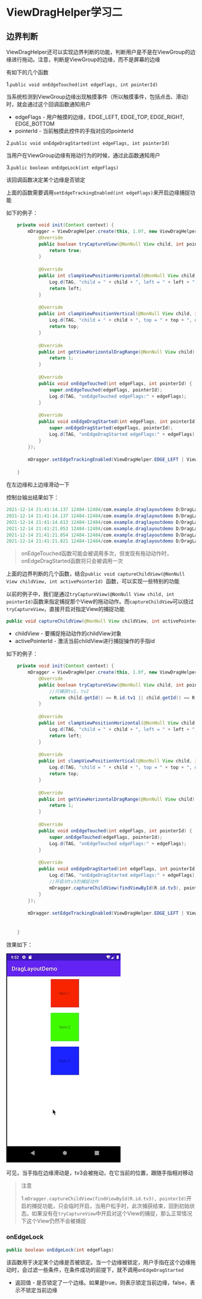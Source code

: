 # ViewDragHelper学习二



## 边界判断

ViewDragHelper还可以实现边界判断的功能，判断用户是不是在ViewGroup的边缘进行拖动。注意，判断是ViewGroup的边缘，而不是屏幕的边缘

有如下的几个函数

1.`public void onEdgeTouched(int edgeFlags, int pointerId)`

当系统检测到ViewGroup边缘出现触摸事件（所以触摸事件，包括点击、滑动）时，就会通过这个回调函数通知用户

+ edgeFlags - 用户触摸的边缘，EDGE_LEFT, EDGE_TOP, EDGE_RIGHT, EDGE_BOTTOM
+ pointerId - 当前触摸此控件的手指对应的pointerId



2.`public void onEdgeDragStarted(int edgeFlags, int pointerId)`

当用户在ViewGroup边缘有拖动行为的时候，通过此函数通知用户



3.`public boolean onEdgeLock(int edgeFlags)`

该回调函数决定某个边缘是否锁定



上面的函数需要调用`setEdgeTrackingEnabled(int edgeFlags)`来开启边缘捕捉功能

如下的例子：

```java
    private void init(Context context) {
        mDragger = ViewDragHelper.create(this, 1.0f, new ViewDragHelper.Callback() {
            @Override
            public boolean tryCaptureView(@NonNull View child, int pointerId) {
                return true;
            }

            @Override
            public int clampViewPositionHorizontal(@NonNull View child, int left, int dx) {
                Log.d(TAG, "child = " + child + ", left = " + left + ", dx = " + dx);
                return left;
            }

            @Override
            public int clampViewPositionVertical(@NonNull View child, int top, int dy) {
                Log.d(TAG, "child = " + child + ", top = " + top + ", dy = " + dy);
                return top;
            }

            @Override
            public int getViewHorizontalDragRange(@NonNull View child) {
                return 1;
            }

            @Override
            public void onEdgeTouched(int edgeFlags, int pointerId) {
                super.onEdgeTouched(edgeFlags, pointerId);
                Log.d(TAG, "onEdgeTouched edgeFlags:" + edgeFlags);
            }

            @Override
            public void onEdgeDragStarted(int edgeFlags, int pointerId) {
                super.onEdgeDragStarted(edgeFlags, pointerId);
                Log.d(TAG, "onEdgeDragStarted edgeFlags:" + edgeFlags);
            }
        });

        mDragger.setEdgeTrackingEnabled(ViewDragHelper.EDGE_LEFT | ViewDragHelper.EDGE_TOP);

    }
```

在左边缘和上边缘滑动一下

控制台输出结果如下：

```java
2021-12-14 21:41:14.137 12484-12484/com.example.draglayoutdemo D/DragLayout: onEdgeTouched edgeFlags:1
2021-12-14 21:41:14.137 12484-12484/com.example.draglayoutdemo D/DragLayout: onEdgeTouched edgeFlags:1
2021-12-14 21:41:14.613 12484-12484/com.example.draglayoutdemo D/DragLayout: onEdgeDragStarted edgeFlags:1
2021-12-14 21:41:21.053 12484-12484/com.example.draglayoutdemo D/DragLayout: onEdgeTouched edgeFlags:4
2021-12-14 21:41:21.054 12484-12484/com.example.draglayoutdemo D/DragLayout: onEdgeTouched edgeFlags:4
2021-12-14 21:41:21.821 12484-12484/com.example.draglayoutdemo D/DragLayout: onEdgeDragStarted edgeFlags:4
```

> onEdgeTouched函数可能会被调用多次，但发现有拖动动作时，onEdgeDragStarted函数将只会被调用一次



上面的边界判断的几个函数，结合`public void captureChildView(@NonNull View childView, int activePointerId) `函数，可以实现一些特别的功能

以前的例子中，我们是通过`tryCaptureView(@NonNull View child, int pointerId)`函数来指定捕捉那个View的拖动动作。而`captureChildView`可以绕过`tryCaptureView`，直接开启对指定View的捕捉功能

```java
public void captureChildView(@NonNull View childView, int activePointerId) 
```

+ childView - 要捕捉拖动动作的childView对象
+ activePointerId - 激活当前childView进行捕捉操作的手指id



如下的例子：

```java
    private void init(Context context) {
        mDragger = ViewDragHelper.create(this, 1.0f, new ViewDragHelper.Callback() {
            @Override
            public boolean tryCaptureView(@NonNull View child, int pointerId) {
                //只捕获tv1、tv2
                return child.getId() == R.id.tv1 || child.getId() == R.id.tv2;
            }

            @Override
            public int clampViewPositionHorizontal(@NonNull View child, int left, int dx) {
                Log.d(TAG, "child = " + child + ", left = " + left + ", dx = " + dx);
                return left;
            }

            @Override
            public int clampViewPositionVertical(@NonNull View child, int top, int dy) {
                Log.d(TAG, "child = " + child + ", top = " + top + ", dy = " + dy);
                return top;
            }

            @Override
            public int getViewHorizontalDragRange(@NonNull View child) {
                return 1;
            }

            @Override
            public void onEdgeTouched(int edgeFlags, int pointerId) {
                super.onEdgeTouched(edgeFlags, pointerId);
                Log.d(TAG, "onEdgeTouched edgeFlags:" + edgeFlags);
            }

            @Override
            public void onEdgeDragStarted(int edgeFlags, int pointerId) {
                Log.d(TAG, "onEdgeDragStarted edgeFlags:" + edgeFlags);
                //开启对tv3的捕捉动作
                mDragger.captureChildView(findViewById(R.id.tv3), pointerId);
            }
        });

        mDragger.setEdgeTrackingEnabled(ViewDragHelper.EDGE_LEFT | ViewDragHelper.EDGE_TOP);


    }

```

效果如下：

![157](https://github.com/winfredzen/Android-Basic/blob/master/自定义视图/images/157.gif)

可见，当手指在边缘滑动是，tv3会被拖动，在它当前的位置，跟随手指相对移动

> 注意
>
> 1.`mDragger.captureChildView(findViewById(R.id.tv3), pointerId)`开启的捕捉功能，只会临时开启，当用户松手时，此次捕获结束，回到初始状态。如果没有在`tryCaptureView`中开启对这个View的捕捉，那么正常情况下这个View仍然不会被捕捉



### onEdgeLock

```java
public boolean onEdgeLock(int edgeFlags)
```

该函数用于决定某个边缘是否被锁定。当一个边缘被锁定，用户手指在这个边缘拖动时，会过滤一些条件，在条件成功的前提下，就不调用`onEdgeDragStarted`

+ 返回值 - 是否锁定了一个边缘。如果是true，则表示锁定当前边缘，false，表示不锁定当前边缘


















